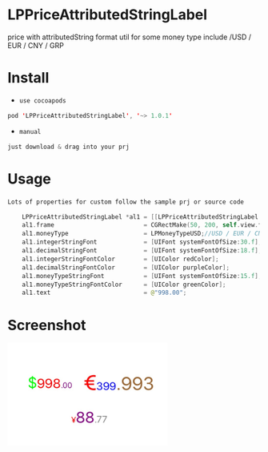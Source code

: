 # LPPriceAttributedStringLabel
price with attributedString format util for some money type include /USD / EUR / CNY / GRP

# Install
- `use cocoapods`
```swift
pod 'LPPriceAttributedStringLabel', '~> 1.0.1'
```

- `manual`
```swift
just download & drag into your prj
```

# Usage
`Lots of properties for custom follow the sample prj or source code`
```swift
    LPPriceAttributedStringLabel *al1 = [[LPPriceAttributedStringLabel alloc] init];
    al1.frame                         = CGRectMake(50, 200, self.view.frame.size.width, 50);
    al1.moneyType                     = LPMoneyTypeUSD;//USD / EUR / CNY / GRP
    al1.integerStringFont             = [UIFont systemFontOfSize:30.f];
    al1.decimalStringFont             = [UIFont systemFontOfSize:18.f];
    al1.integerStringFontColor        = [UIColor redColor];
    al1.decimalStringFontColor        = [UIColor purpleColor];
    al1.moneyTypeStringFont           = [UIFont systemFontOfSize:15.f];
    al1.moneyTypeStringFontColor      = [UIColor greenColor];
    al1.text                          = @"998.00";
```

# Screenshot
<img src="screenshot.png" width="320">
